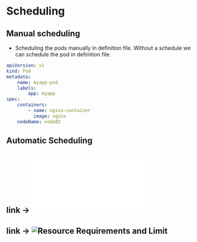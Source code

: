 # Scheduling

## Manual scheduling
- Scheduling the pods manually in definition file. Without a schedule we can schedule the pod in definition file.

```yaml
apiVersion: v1
kind: Pod
metadata:
    name: myapp-pod
    labels:
        app: myapp
spec:
    containers:
        - name: nginx-container
          image: nginx
    nodeName: node02
```

## Automatic Scheduling

## link -> ![Pod Placement and Node Selection in Kubernetes](PodPlacementandNodeSelection.md)

## link -> ![Resource Requirements and Limit](ResourceRequirementsandLimit)


